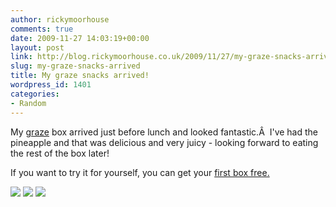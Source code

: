 ```yaml
---
author: rickymoorhouse
comments: true
date: 2009-11-27 14:03:19+00:00
layout: post
link: http://blog.rickymoorhouse.co.uk/2009/11/27/my-graze-snacks-arrived/
slug: my-graze-snacks-arrived
title: My graze snacks arrived!
wordpress_id: 1401
categories:
- Random
---
```


My [graze](http://www.graze.com/p/Q99HLF8) box arrived just before lunch and looked fantastic.Â  I've had the pineapple and that was delicious and very juicy - looking forward to eating the rest of the box later!

If you want to try it for yourself, you can get your [first box free.](http://www.graze.com/p/Q99HLF8)  


[![](http://rickymoorhouse.files.wordpress.com/2009/11/p1150064-scaled-1000.jpg?w=300)](http://rickymoorhouse.files.wordpress.com/2009/11/p1150064-scaled-1000.jpg) [![](http://rickymoorhouse.files.wordpress.com/2009/11/p1150065-scaled-1000.jpg?w=225)](http://rickymoorhouse.files.wordpress.com/2009/11/p1150065-scaled-1000.jpg) [![](http://rickymoorhouse.files.wordpress.com/2009/11/p1150069-scaled-10001.jpg?w=300)](http://rickymoorhouse.files.wordpress.com/2009/11/p1150069-scaled-10001.jpg)

     
